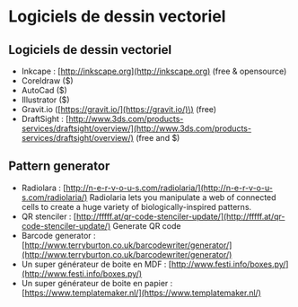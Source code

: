 # Logiciels de dessin vectoriel



## **Logiciels de dessin vectoriel**

* Inkcape  : [http://inkscape.org](http://inkscape.org) \(free & opensource\)
* Coreldraw \($\)
* AutoCad \($\)
* Illustrator \($\)
* Gravit.io \([https://gravit.io/](https://gravit.io/)\) \(free\)
* DraftSight : [http://www.3ds.com/products-services/draftsight/overview/](http://www.3ds.com/products-services/draftsight/overview/) \(free and $\)

## **Pattern generator**

* Radiolara : [http://n-e-r-v-o-u-s.com/radiolaria/](http://n-e-r-v-o-u-s.com/radiolaria/)  Radiolaria lets you manipulate a web of connected cells to create a huge variety of biologically-inspired patterns. 
* QR stenciler : [http://fffff.at/qr-code-stenciler-update/](http://fffff.at/qr-code-stenciler-update/) Generate QR code
* Barcode  generator : [http://www.terryburton.co.uk/barcodewriter/generator/](http://www.terryburton.co.uk/barcodewriter/generator/)
* Un super générateur de boite en MDF : [http://www.festi.info/boxes.py/](http://www.festi.info/boxes.py/)
* Un super générateur de boite en papier : [https://www.templatemaker.nl/](https://www.templatemaker.nl/)

